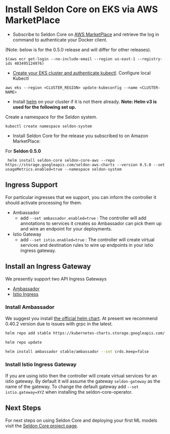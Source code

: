 # Install Seldon Core on EKS via AWS MarketPlace

 * Subscribe to Seldon Core on [AWS MarketPlace](https://aws.amazon.com/marketplace/seller-profile?id=cec67450-7a7e-43d5-8e5f-61e94e7c9e03&ref=dtl_B07KCNBCHV) and retrieve the log in command to authenticate your Docker client.

 (Note: below is for the 0.5.0 release and will differ for other releases).
  ```
  $(aws ecr get-login --no-include-email --region us-east-1 --registry-ids 403495124976)
  ```

 * [Create your EKS cluster and authenticate kubectl](https://docs.aws.amazon.com/eks/latest/userguide/getting-started.html).
   Configure local Kubectl
  ```
  aws eks --region <CLUSTER_REGION> update-kubeconfig --name <CLUSTER-NAME>
  ```

 * Install [helm](https://docs.helm.sh/) on your cluster if it is not there already. **Note: Helm v3 is used for the following set up.**  

  Create a namespace for the Seldon system.

  ```
  kubectl create namespace seldon-system
  ```

 * Install Seldon Core for the release you subscribed to on Amazon MarketPlace:

For **Seldon 0.5.0**

 ```
  helm install seldon-core seldon-core-aws --repo https://storage.googleapis.com/seldon-aws-charts --version 0.5.0 --set usageMetrics.enabled=true --namespace seldon-system
 ```

## Ingress Support

For particular ingresses that we support, you can inform the controller it should activate processing for them.

 * Ambassador
   * add `--set ambassador.enabled=true` : The controller will add annotations to services it creates so Ambassador can pick them up and wire an endpoint for your deployments.
 * Istio Gateway
   * add `--set istio.enabled=true` : The controller will create virtual services and destination rules to wire up endpoints in your istio ingress gateway.

## Install an Ingress Gateway

We presently support two API Ingress Gateways

 * [Ambassador](https://www.getambassador.io/)
 * [Istio Ingress](https://istio.io/)

### Install Ambassador

We suggest you install [the official helm chart](https://github.com/helm/charts/tree/master/stable/ambassador). At present we recommend 0.40.2 version due to issues with grpc in the latest.

```bash
helm repo add stable https://kubernetes-charts.storage.googleapis.com/
```

```bash
helm repo update
```

```bash
helm install ambassador stable/ambassador --set crds.keep=false
```

### Install Istio Ingress Gateway

If you are using istio then the controller will create virtual services for an istio gateway. By default it will assume the gateway `seldon-gateway` as the name of the gateway. To change the default gateway add `--set istio.gateway=XYZ` when installing the seldon-core-operator.


## Next Steps

For next steps on using Seldon Core and deploying your first ML models visit the [Seldon Core project page](https://github.com/SeldonIO/seldon-core).

